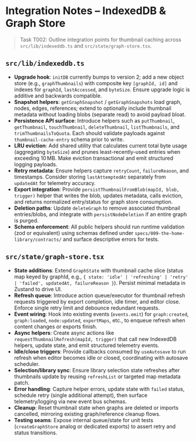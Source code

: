 # Integration Notes – IndexedDB & Graph Store

> Task T002: Outline integration points for thumbnail caching across `src/lib/indexeddb.ts` and `src/state/graph-store.tsx`.

## `src/lib/indexeddb.ts`

- **Upgrade hook**: `initDB` currently bumps to version 2; add a new object store (e.g., `graphThumbnails`) with composite key `[graphId, id]` and indexes for `graphId`, `lastAccessed`, and `byteSize`. Ensure upgrade logic is additive and backwards compatible.
- **Snapshot helpers**: `getGraphSnapshot` / `getGraphSnapshots` load graph, nodes, edges, references; extend to optionally include thumbnail metadata without loading blobs (separate read) to avoid payload bloat.
- **Persistence API surface**: Introduce helpers such as `putThumbnail`, `getThumbnail`, `touchThumbnail`, `deleteThumbnail`, `listThumbnails`, and `trimThumbnailsToQuota`. Each should validate payloads against `thumbnail-cache-entry` schema prior to write.
- **LRU eviction**: Add shared utility that calculates current total byte usage (aggregating `byteSize`) and prunes least-recently-used entries when exceeding 10 MB. Make eviction transactional and emit structured logging payloads.
- **Retry metadata**: Ensure helpers capture `retryCount`, `failureReason`, and timestamps. Consider storing `lastAttemptedAt` separately from `updatedAt` for telemetry accuracy.
- **Export integration**: Provide `persistThumbnailFromBlob(mapId, blob, trigger)` helper that writes the blob, updates metadata, calls eviction, and returns normalized entry/status for graph store consumption.
- **Deletion paths**: Update `deleteGraph` to remove associated thumbnail entries/blobs, and integrate with `persistNodeDeletion` if an entire graph is purged.
- **Schema enforcement**: All public helpers should run runtime validation (zod or equivalent) using schemas defined under `specs/009-the-home-library/contracts/` and surface descriptive errors for tests.

## `src/state/graph-store.tsx`

- **State additions**: Extend `GraphState` with thumbnail cache slice (status map keyed by graphId, e.g., `{ state: 'idle' | 'refreshing' | 'retry' | 'failed', updatedAt, failureReason }`). Persist minimal metadata in Zustand to drive UI.
- **Refresh queue**: Introduce action queue/executor for thumbnail refresh requests triggered by export completion, idle timer, and editor close. Enforce single retry limit and debounce redundant requests.
- **Event wiring**: Hook into existing events (`events.emit`) for `graph:created`, `graph:loaded`, `node:updated`, `exportMaps`, etc., to enqueue refresh when content changes or exports finish.
- **Async helpers**: Create async actions like `requestThumbnailRefresh(mapId, trigger)` that call new IndexedDB helpers, update state, and emit structured telemetry events.
- **Idle/close triggers**: Provide callbacks consumed by `useAutosave` to run refresh when editor becomes idle or closed, coordinating with autosave scheduler.
- **Selection/library sync**: Ensure library selection state refreshes after thumbnails update by reusing `refreshList` or targeted map metadata patch.
- **Error handling**: Capture helper errors, update state with `failed` status, schedule retry (single additional attempt), then surface telemetry/logging via new event bus schemas.
- **Cleanup**: Reset thumbnail state when graphs are deleted or imports cancelled, mirroring existing graph/reference cleanup flows.
- **Testing seams**: Expose internal queue/state for unit tests (`createGraphStore` analog or dedicated exports) to assert retry and status transitions.
